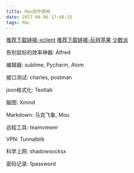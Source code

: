 ```yaml
---
title: Mac软件使用
date: 2017-06-06 17:48:15
tags: Mac
---
```

[推荐下载链接-xclient](http://xclient.info/)
[推荐下载链接-玩转苹果](http://www.ifunmac.com/)
[少数派](https://sspai.com/)

告别鼠标的效率神器: Alfred

编辑器: sublime, Pycharm, Atom

接口测试: charles, postman

json格式化: Textlab

脑图: Xmind 

Markdown: 马克飞象, Mou 

远程工具: teamviewer

VPN: Tunnalblik

科学上网: shadowsocksx

密码记录: 1password

